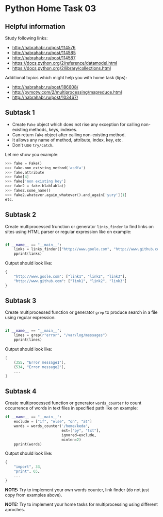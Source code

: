 Python Home Task 03
===================

Helpful information
-------------------

Study following links:
 - http://habrahabr.ru/post/114576
 - http://habrahabr.ru/post/114585
 - http://habrahabr.ru/post/114587
 - https://docs.python.org/2/reference/datamodel.html
 - https://docs.python.org/2/library/collections.html

Additional topics which might help you with home task (tips):
 - http://habrahabr.ru/post/186608/
 - http://pymotw.com/2/multiprocessing/mapreduce.html
 - http://habrahabr.ru/post/103467/


Subtask 1
---------

 - Create `Fake` object which does not rise any exception for calling non-existing methods, keys, indexes.
 - Can return `Fake` object after calling non-existing method.
 - It allows any name of method, attribute, index, key, etc.
 - Don't use `try/catch`.

Let me show you example:
```python
>>> fake = Fake()
>>> fake.non_existing_method('asdfa')
>>> fake.attribute
>>> fake[4]
>>> fake['non existing key']
>>> fake2 = fake.blablabla()
>>> fake2.some_name()
>>> fake2.whatever.again_whatever().and_again['yury'][1]
etc.
```

Subtask 2
---------

Create multiprocessed frunction or generator `links_finder` to find links on sites using HTML parser or regular expression like on example:

```python

if __name__ == "__main__":
    links = links_finder(["http://www.goole.com", "http://www.github.com"])
    pprint(links)
```

Output should look like:

```python
{
    "http://www.goole.com": ["link1", "link2", "link3"],
    "http://www.github.com": ["link1", "link2", "link3"]
}
```

Subtask 3
---------

Create multiprocessed function or generator `grep` to produce search in a file using regular expression.

```python

if __name__ == "__main__":
    lines = grep(r"error", "/var/log/messages")
    pprint(lines)
```

Output should look like:

```python
[
    (355, "Error message1"),
    (534, "Error message2"),
    ...
]
```


Subtask 4
---------

Create multiprocessed function or generator `words_counter` to count occurrence of words in text files in specified path like on example:

```python
if __name__ == "__main__":
    exclude = ["if", "else", "on", "at"]
    words = words_counter('/home/keda',
                          ext=["py", "txt"],
                          ignored=exclude,
                          minlen=2)
    pprint(words)
```

Output should look like:

```python
{
    "import", 33,
    "print", 65,
    ...
}
```

**NOTE:** Try to implement your own words counter, link finder (do not just copy from examples above).

**NOTE:** Try to implement your home tasks for multiprocessing using different aproches.
